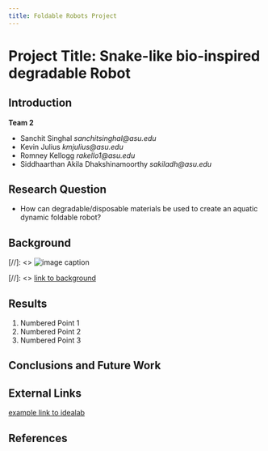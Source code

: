 ```yaml
---
title: Foldable Robots Project
---
```


# Project Title: Snake-like bio-inspired degradable Robot

## Introduction

**Team 2**

* Sanchit Singhal _sanchitsinghal@asu.edu_
* Kevin Julius _kmjulius@asu.edu_
* Romney Kellogg _rakello1@asu.edu_
* Siddhaarthan Akila Dhakshinamoorthy _sakiladh@asu.edu_


## Research Question

* How can degradable/disposable materials be used to create an aquatic dynamic
foldable robot?


## Background

[//]: <> ![image caption](https://idealab.asu.edu/assets/images/research/jumper1.png)

[//]: <> [link to background](/background)

## Results

1. Numbered Point 1
1. Numbered Point 2
1. Numbered Point 3

## Conclusions and Future Work

## External Links

[example link to idealab](https://idealab.asu.edu)


## References
